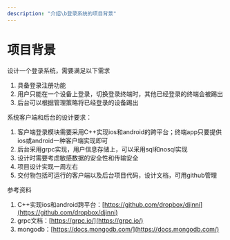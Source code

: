 ```yaml
---
description: "介绍\b登录系统的项目背景"
---
```


# 项目背景

设计一个登录系统，需要满足以下需求

1. 具备登录注册功能
2. 用户只能在一个设备上登录，切换登录终端时，其他已经登录的终端会被踢出
3. 后台可以根据管理策略将已经登录的设备踢出

系统客户端和后台的设计要求：

1. 客户端登录模块需要采用C++实现ios和android的跨平台；终端app只要提供ios或android一种客户端实现即可
2. 后台采用grpc实现，用户信息存储上，可以采用sql和nosql实现
3. 设计时需要考虑敏感数据的安全性和传输安全
4. 项目设计实现一周左右
5. 交付物包括可运行的客户端以及后台项目代码，设计文档，可用github管理

参考资料

1. C++实现ios和android跨平台：[https://github.com/dropbox/djinni](https://github.com/dropbox/djinni)
2. grpc文档：[https://grpc.io/](https://grpc.io/)
3. mongodb：[https://docs.mongodb.com/](https://docs.mongodb.com/)

